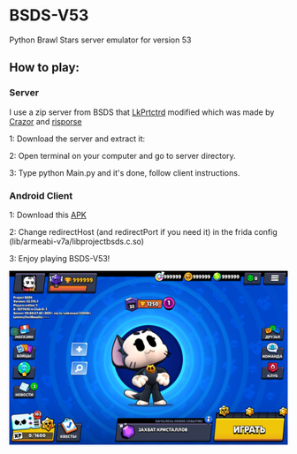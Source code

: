 # BSDS-V53
Python Brawl Stars server emulator for version 53

## How to play: ##

### Server ###
I use a zip server from BSDS that [LkPrtctrd](https://github.com/LkPrtctrd) modified which was made by [Сrazor](https://github.com/CrazorTheCat) and [risporse](https://github.com/risporce)

1: Download the server and extract it: 

2: Open terminal on your computer and go to server directory.

3: Type python Main.py and it's done, follow client instructions.

### Android Client ###
1: Download this [APK](https://mega.nz/file/17knTKoZ#6QuVmZBNv2lNwovnAJRWnbczunzVy8zS12fdEnJOuUw)

2: Change redirectHost (and redirectPort if you need it) in the frida config (lib/armeabi-v7a/libprojectbsds.c.so)

3: Enjoy playing BSDS-V53!

![BSDS-V53](https://github.com/BrawlStarsApkZip/BSDS-V53/blob/main/menu.png)
